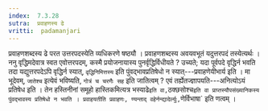 ```yaml
---
index:  7.3.28
sutra:  प्रवाहणस्य ढे
vritti:  padamanjari
---
```


प्रवाहणशब्दस्य ढे परत उत्तरपदस्येति व्यधिकरणे षष्ठ्यौ । प्रवाहणशब्दस्य अवयवभूतं यदुत्तरपदं तस्येत्यर्थः । ननु वृद्धिमदेवात्र स्वत एवोत्तरपदम्, कस्मै प्रयोजनायास्य पुनर्वृद्धिर्विधीयते ? उच्यते; यदा पूर्वपदे वृद्धिर्न भवति तदा यद्युत्तरपदेऽपि वृद्धिर्न स्यात्, `वृद्धिनिमित्तस्य` इति पुंवद्भावप्रतिषेधो न स्यात्---प्रवाहणेयीभार्य इति । मा भूदेवम्, `जातेश्च` इत्येवं भविष्यति, `गोत्रं च चरणैः सह` इति जातित्वम् ? एवं तर्ह्येतज्ज्ञापयति---अनित्योऽयं प्रतिषेध इति । तेन हस्तिनीनां समूहो हास्तिकमित्यत्र भस्याढे` इति वा, `ठक्छसोश्च` इति वा प्राप्तस्यौपसंख्यानिकस्य पुंवद्भावस्य प्रतिषेधो न भवति । प्रवाहयतीति प्रवाहणः, ण्यन्ताद् वहेर्नन्द्यादेर्ल्युः, `णेर्विभाषा` इति णत्वम् ।
